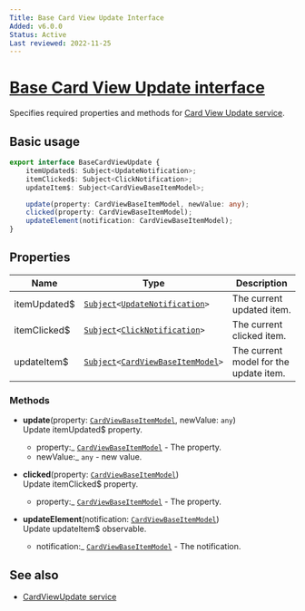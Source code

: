 ```yaml
---
Title: Base Card View Update Interface
Added: v6.0.0
Status: Active
Last reviewed: 2022-11-25
---
```


# [Base Card View Update interface](../../../lib/core/src/lib/card-view/interfaces/base-card-view-update.interface.ts "Defined in base-card-view-update.interface.ts")

Specifies required properties and methods for [Card View Update service](../../../lib/core/src/lib/card-view/services/card-view-update.service.ts).

## Basic usage

```ts
export interface BaseCardViewUpdate {
    itemUpdated$: Subject<UpdateNotification>;
    itemClicked$: Subject<ClickNotification>;
    updateItem$: Subject<CardViewBaseItemModel>;

    update(property: CardViewBaseItemModel, newValue: any);
    clicked(property: CardViewBaseItemModel);
    updateElement(notification: CardViewBaseItemModel);
}
```

## Properties

| Name | Type | Description |
| ---- | ---- | ----------- |
| itemUpdated$ | [`Subject`](http://reactivex.io/documentation/subject.html)`<`[`UpdateNotification`](../../../lib/core/src/lib/card-view/interfaces/update-notification.interface.ts)`>` | The current updated item. |
| itemClicked$ | [`Subject`](http://reactivex.io/documentation/subject.html)`<`[`ClickNotification`](../../../lib/core/src/lib/card-view/interfaces/click-notification.interface.ts)`>` | The current clicked item. |
| updateItem$ | [`Subject`](http://reactivex.io/documentation/subject.html)`<`[`CardViewBaseItemModel`](../../../lib/core/src/lib/card-view/models/card-view-baseitem.model.ts)`>` | The current model for the update item. |

### Methods

-   **update**(property: [`CardViewBaseItemModel`](../../../lib/core/src/lib/card-view/models/card-view-baseitem.model.ts), newValue: `any`)<br/>
    Update itemUpdated$ property.

    -   property:\_ [`CardViewBaseItemModel`](../../../lib/core/src/lib/card-view/models/card-view-baseitem.model.ts)  - The property.
    -   newValue:\_ `any`  - new value.

-   **clicked**(property: [`CardViewBaseItemModel`](../../../lib/core/src/lib/card-view/models/card-view-baseitem.model.ts))<br/>
    Update itemClicked$ property.

    -   property:\_ [`CardViewBaseItemModel`](../../../lib/core/src/lib/card-view/models/card-view-baseitem.model.ts)  - The property.

-   **updateElement**(notification: [`CardViewBaseItemModel`](../../../lib/core/src/lib/card-view/models/card-view-baseitem.model.ts))<br/>
    Update updateItem$ observable.
    -   notification:\_ [`CardViewBaseItemModel`](../../../lib/core/src/lib/card-view/models/card-view-baseitem.model.ts)  - The notification.

## See also

-   [CardViewUpdate service](../services/card-view-update.service.md)
